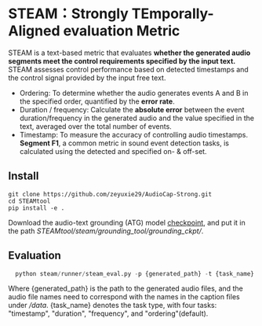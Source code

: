 # STEAM：Strongly TEmporally-Aligned evaluation Metric
STEAM is a text-based metric that  evaluates **whether the generated audio segments meet the control requirements specified by the input text.**
STEAM assesses control performance based on detected timestamps and the control signal provided by the input free text.

* Ordering: To determine whether the audio generates events A and B in the specified order, quantified by the **error rate**.
* Duration / frequency: Calculate the **absolute error** between the event duration/frequency in the generated audio and the value specified in the text, averaged over the total number of events.
* Timestamp: To measure the accuracy of controlling audio timestamps. **Segment F1**, a common metric in sound event detection tasks, is calculated using the detected and specified on- & off-set.

## Install
```shell
git clone https://github.com/zeyuxie29/AudioCap-Strong.git
cd STEAMtool
pip install -e .
```

Download the audio-text grounding (ATG) model [checkpoint](https://drive.google.com/file/d/1Zma4npCeTmdvoNc3xRvQrzpHRlJkRWK4/view?usp=sharing),
and put it in the path *STEAMtool/steam/grounding_tool/grounding_ckpt/*.

## Evaluation
```python
  python steam/runner/steam_eval.py -p {generated_path} -t {task_name}
```
Where {generated_path} is the path to the generated audio files, and the audio file names need to correspond with the names in the caption files under */data*. 
{task_name} denotes the task type, with four tasks: "timestamp", "duration", "frequency", and "ordering"(default).
